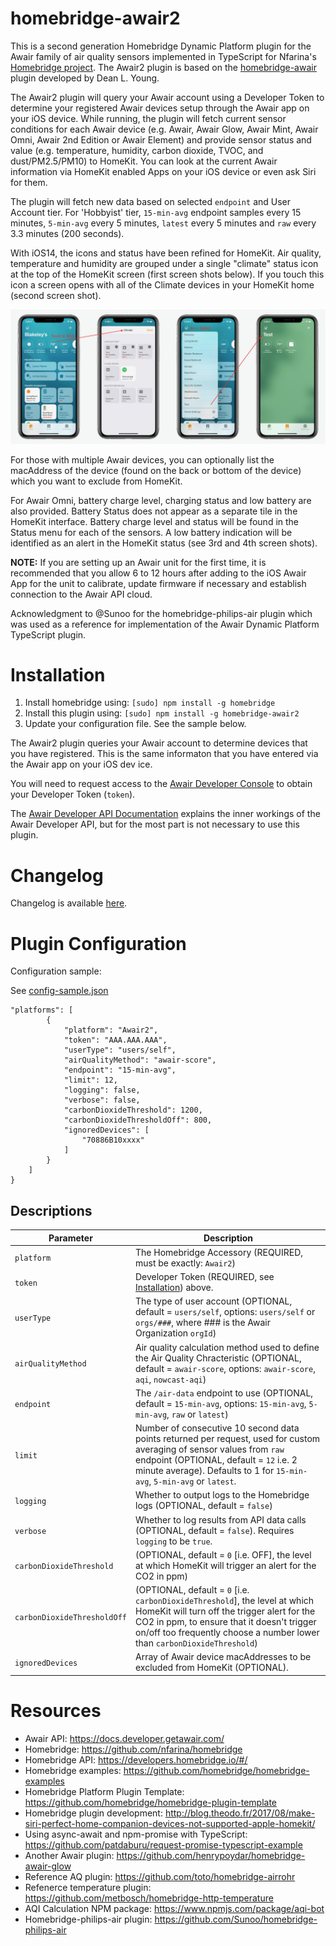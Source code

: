 # homebridge-awair2
This is a second generation Homebridge Dynamic Platform plugin for the Awair family of air quality sensors implemented in TypeScript for Nfarina's [Homebridge project](https://github.com/nfarina/homebridge). The Awair2 plugin is based on the [homebridge-awair](https://github.com/deanlyoung/homebridge-awair#readme) plugin developed by Dean L. Young.

The Awair2 plugin will query your Awair account using a Developer Token to determine your registered Awair devices setup through the Awair app on your iOS device. While running, the plugin will fetch current sensor conditions for each Awair device (e.g. Awair, Awair Glow, Awair Mint, Awair Omni, Awair 2nd Edition or Awair Element) and provide sensor status and value (e.g. temperature, humidity, carbon dioxide, TVOC, and dust/PM2.5/PM10) to HomeKit. You can look at the current Awair information via HomeKit enabled Apps on your iOS device or even ask Siri for them.

The plugin will fetch new data based on selected `endpoint` and User Account tier. For 'Hobbyist' tier, `15-min-avg` endpoint samples every 15 minutes, `5-min-avg` every 5 minutes, `latest` every 5 minutes and `raw` every 3.3 minutes (200 seconds). 

With iOS14, the icons and status have been refined for HomeKit. Air quality, temperature and humidity are grouped under a single "climate" status icon at the top of the HomeKit screen (first screen shots below). If you touch this icon a screen opens with all of the Climate devices in your HomeKit home (second screen shot).

![iOS14 Screenshots](screenshots/Image.png)

For those with multiple Awair devices, you can optionally list the macAddress of the device (found on the back or bottom of the device) which you want to exclude from HomeKit.

For Awair Omni, battery charge level, charging status and low battery are also provided. Battery Status does not appear as a separate tile in the HomeKit interface. Battery charge level and status will be found in the Status menu for each of the sensors. A low battery indication will be identified as an alert in the HomeKit status (see 3rd and 4th screen shots).

<b>NOTE:</b> If you are setting up an Awair unit for the first time, it is recommended that you allow 6 to 12 hours after adding to the iOS Awair App for the unit to calibrate, update firmware if necessary and establish connection to the Awair API cloud.

Acknowledgment to @Sunoo for the homebridge-philips-air plugin which was used as a reference for implementation of the Awair Dynamic Platform TypeScript plugin.

# Installation

1. Install homebridge using: `[sudo] npm install -g homebridge`
2. Install this plugin using: `[sudo] npm install -g homebridge-awair2`
3. Update your configuration file. See the sample below.

The Awair2 plugin queries your Awair account to determine devices that you have registered. This is the same informaton that you have entered via the Awair app on your iOS dev ice.

You will need to request access to the [Awair Developer Console](https://developer.getawair.com) to obtain your Developer Token (`token`).

The [Awair Developer API Documentation](https://docs.developer.getawair.com) explains the inner workings of the Awair Developer API, but for the most part is not necessary to use this plugin.

# Changelog

Changelog is available [here](https://github.com/DMBlakeley/homebridge-awair2/blob/master/CHANGELOG.md).

# Plugin Configuration

Configuration sample:

See [config-sample.json](https://github.com/DMBlakeley/homebridge-awair2/blob/master/config-sample.json)

```
"platforms": [
		{
			"platform": "Awair2",
			"token": "AAA.AAA.AAA",
			"userType": "users/self",
			"airQualityMethod": "awair-score",
			"endpoint": "15-min-avg",
			"limit": 12,
			"logging": false,
			"verbose": false,
			"carbonDioxideThreshold": 1200,
			"carbonDioxideThresholdOff": 800,
			"ignoredDevices": [
				"70886B10xxxx"
			]
		}
	]
}
```

## Descriptions

Parameter | Description
------------ | -------------
`platform` | The Homebridge Accessory (REQUIRED, must be exactly: `Awair2`)
`token` | Developer Token (REQUIRED, see [Installation](#installation)) above.
`userType` | The type of user account (OPTIONAL, default = `users/self`, options: `users/self` or `orgs/###`, where ### is the Awair Organization `orgId`)
`airQualityMethod` | Air quality calculation method used to define the Air Quality Chracteristic (OPTIONAL, default = `awair-score`, options: `awair-score`, `aqi`, `nowcast-aqi`)
`endpoint` | The `/air-data` endpoint to use (OPTIONAL, default = `15-min-avg`, options: `15-min-avg`, `5-min-avg`, `raw` or `latest`)
`limit` | Number of consecutive 10 second data points returned per request, used for custom averaging of sensor values from `raw` endpoint (OPTIONAL, default = `12` i.e. 2 minute average). Defaults to 1 for `15-min-avg`, `5-min-avg` or `latest`.
`logging` | Whether to output logs to the Homebridge logs (OPTIONAL, default = `false`)
`verbose` | Whether to log results from API data calls (OPTIONAL, default = `false`). Requires `logging` to be `true`.
`carbonDioxideThreshold` | (OPTIONAL, default = `0` [i.e. OFF], the level at which HomeKit will trigger an alert for the CO2 in ppm)
`carbonDioxideThresholdOff` | (OPTIONAL, default = `0` [i.e. `carbonDioxideThreshold`], the level at which HomeKit will turn off the trigger alert for the CO2 in ppm, to ensure that it doesn't trigger on/off too frequently choose a number lower than `carbonDioxideThreshold`)
`ignoredDevices` | Array of Awair device macAddresses to be excluded from HomeKit (OPTIONAL).


# Resources

- Awair API: https://docs.developer.getawair.com/
- Homebridge: https://github.com/nfarina/homebridge
- Homebridge API: https://developers.homebridge.io/#/
- Homebridge examples: https://github.com/homebridge/homebridge-examples
- Homebridge Platform Plugin Template: https://github.com/homebridge/homebridge-plugin-template
- Homebridge plugin development: http://blog.theodo.fr/2017/08/make-siri-perfect-home-companion-devices-not-supported-apple-homekit/
- Using async-await and npm-promise with TypeScript: https://github.com/patdaburu/request-promise-typescript-example
- Another Awair plugin: https://github.com/henrypoydar/homebridge-awair-glow
- Reference AQ plugin: https://github.com/toto/homebridge-airrohr
- Refenerce temperature plugin: https://github.com/metbosch/homebridge-http-temperature
- AQI Calculation NPM package: https://www.npmjs.com/package/aqi-bot
- Homebridge-philips-air plugin: https://github.com/Sunoo/homebridge-philips-air

